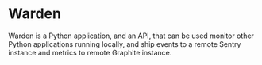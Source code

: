 Warden
======

Warden is a Python application, and an API, that can be used monitor other Python applications running locally, and ship events to a remote Sentry instance and metrics to remote Graphite instance.
